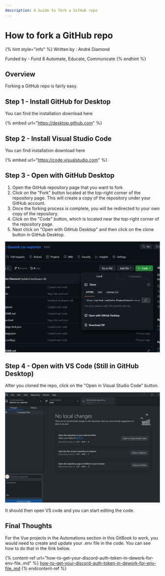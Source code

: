 ```yaml
---
description: A Guide to fork a GitHub repo
---
```


# How to fork a GitHub repo

{% hint style="info" %}
Written by : André Diamond

Funded by - Fund 8 Automate, Educate, Communicate
{% endhint %}

## Overview

Forking a GitHub repo is fairly easy.&#x20;

## Step 1 - Install GitHub for Desktop

You can find the installation download here

{% embed url="https://desktop.github.com" %}

## Step 2 - Install Visual Studio Code

You can find installation download here

{% embed url="https://code.visualstudio.com" %}

## Step 3 - Open with GitHub Desktop

1. Open the GitHub repository page that you want to fork
2. Click on the "Fork" button located at the top-right corner of the repository page. This will create a copy of the repository under your GitHub account.
3. Once the forking process is complete, you will be redirected to your own copy of the repository.
4. Click on the "Code" button, which is located near the top-right corner of the repository page.&#x20;
5. Next click on "Open with GitHub Desktop" and then click on the clone button in GitHub Desktop.

![](<../../.gitbook/assets/image (3) (1).png>)

## Step 4 - Open with VS Code (Still in GitHub Desktop)

After you cloned the repo, click on the "Open in Visual Studio Code" button.

![](<../../.gitbook/assets/image (5) (1).png>)

It should then open VS code and you can start editing the code.

## Final Thoughts

For the Vue projects in the Automations section in this GitBook to work, you would need to create and update your .env file in the code. You can see how to do that in the llink below.

{% content-ref url="how-to-get-your-discord-auth-token-in-dework-for-env-file..md" %}
[how-to-get-your-discord-auth-token-in-dework-for-env-file..md](how-to-get-your-discord-auth-token-in-dework-for-env-file..md)
{% endcontent-ref %}

